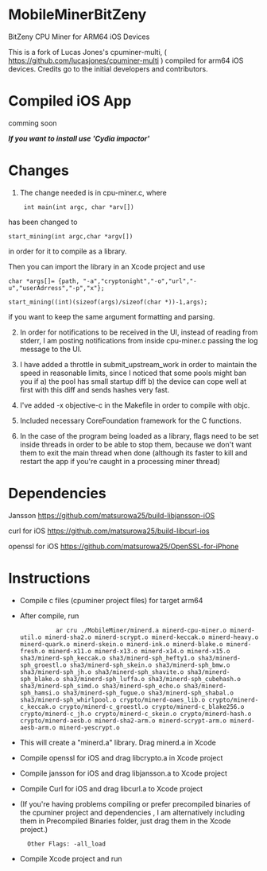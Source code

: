 # MobileMinerBitZeny
BitZeny CPU Miner for ARM64 iOS Devices

This is a fork of Lucas Jones's cpuminer-multi, ( https://github.com/lucasjones/cpuminer-multi ) compiled for arm64 iOS devices. Credits go to the initial developers and contributors.

# Compiled iOS App
comming soon

***If you want to install use 'Cydia impactor'***

# Changes

1) The change needed is in cpu-miner.c, where 
        
        int main(int argc, char *arv[])    

has been changed to 
        
    start_mining(int argc,char *argv[])
        
in order for it to compile as a library.

Then you can import the library in an Xcode project and use 

    char *args[]= {path, "-a","cryptonight","-o","url","-u","userAdrress","-p","x"};
    
    start_mining((int)(sizeof(args)/sizeof(char *))-1,args);
    
if you want to keep the same argument formatting and parsing.


2) In order for notifications to be received in the UI, instead of reading from stderr, I am posting notifications from inside cpu-miner.c passing the log message to the UI.

3) I have added a throttle in submit_upstream_work in order to maintain the speed in reasonable limits, since I noticed that some pools might ban you if a) the pool has small startup diff b) the device can cope well at first with this diff and sends hashes very fast.

4) I've added -x objective-c in the Makefile in order to compile with objc.

5) Included necessary CoreFoundation framework for the C functions.

6) In the case of the program being loaded as a library, flags need to be set inside threads in order to be able to stop them, because we don't want them to exit the main thread when done (although its faster to kill and restart the app if you're caught in a processing miner thread)

# Dependencies

Jansson
https://github.com/matsurowa25/build-libjansson-iOS

curl for iOS
https://github.com/matsurowa25/build-libcurl-ios

openssl for iOS
https://github.com/matsurowa25/OpenSSL-for-iPhone


# Instructions

- Compile c files (cpuminer project files) for target arm64
- After compile, run 
                
                ar cru ./MobileMiner/minerd.a minerd-cpu-miner.o minerd-util.o minerd-sha2.o minerd-scrypt.o minerd-keccak.o minerd-heavy.o minerd-quark.o minerd-skein.o minerd-ink.o minerd-blake.o minerd-fresh.o minerd-x11.o minerd-x13.o minerd-x14.o minerd-x15.o sha3/minerd-sph_keccak.o sha3/minerd-sph_hefty1.o sha3/minerd-sph_groestl.o sha3/minerd-sph_skein.o sha3/minerd-sph_bmw.o sha3/minerd-sph_jh.o sha3/minerd-sph_shavite.o sha3/minerd-sph_blake.o sha3/minerd-sph_luffa.o sha3/minerd-sph_cubehash.o sha3/minerd-sph_simd.o sha3/minerd-sph_echo.o sha3/minerd-sph_hamsi.o sha3/minerd-sph_fugue.o sha3/minerd-sph_shabal.o sha3/minerd-sph_whirlpool.o crypto/minerd-oaes_lib.o crypto/minerd-c_keccak.o crypto/minerd-c_groestl.o crypto/minerd-c_blake256.o crypto/minerd-c_jh.o crypto/minerd-c_skein.o crypto/minerd-hash.o crypto/minerd-aesb.o minerd-sha2-arm.o minerd-scrypt-arm.o minerd-aesb-arm.o minerd-yescrypt.o

- This will create a "minerd.a" library. Drag minerd.a in Xcode

- Compile openssl for iOS and drag libcrypto.a in Xcode project
- Compile jansson for iOS and drag libjansson.a to Xcode project
- Compile Curl for iOS and drag libcurl.a to Xcode project
- (If you're having problems compiling or prefer precompiled binaries of the cpuminer project and dependencies , I am alternatively including them in Precompiled Binaries folder, just drag them in the Xcode project.)
        
        Other Flags: -all_load 

- Compile Xcode project and run 



